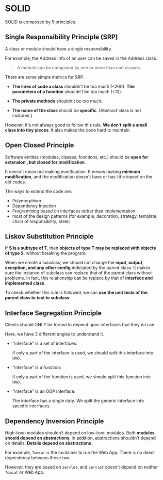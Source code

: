 # SOLID

SOLID is composed by 5 principles.

## Single Responsibility Principle (SRP)

A class or module should have a single responsibility.

For example, the Address info of an user can be saved in the Address class.

> A module can be composed by one or more than one classes.

There are some simple metrics for SRP.

- **The lines of code a class** shouldn't be too much (<200). **The parameters of a function** shouldn't be too much (<10).

- **The private methods** shouldn't be too much.

- **The name of the class** should be **specific**. (Abstract class is not included.)

However, it's not always good to follow this rule. **We don't split a small class into tiny pieces**. It also makes the code hard to maintain.

## Open Closed Principle

Software entities (modules, classes, functions, etc.) should be **open for extension , but closed for modification**.

It doesn't mean not making modification. It means making **mininum modification**, and the modification doesn't have or has little inpect on the old codes.

The ways to extend the code are:

- Polymorphism
- Dependency Injection
- Programming based on interfaces rather than implementation
- most of the design patterns (for example, decoration, strategy, template, chain of responsibility, state)

## Liskov Substitution Principle

If **S is a subtype of T**, then **objects of type T may be replaced with objects of type S**, without breaking the program.

When we create a subclass, we should not change the **input, output, exception, and any other config** indictated by the parent class. It makes sure the instance of subclass can replace that of the parent class without problems. In fact, this relationship can be replace by that of **interface and implemented class**.

To check whether this rule is followed, we can **use the unit tests of the parent class to test to subclass**.

## Interface Segregation Principle

Clients should ONLY be forced to depend upon interfaces that they do use.

Here, we have 3 different angles to understand it.

- "Interface" is a set of interfaces:

  If only a part of the interface is used, we should split this interface into two.

- "Interface" is a function:

  If only a part of the function is used, we should split this function into two.

- "Interface" is an OOP interface:

  The interface has a single duty. We split the generic interface into specific interfaces.

## Dependency Inversion Principle

High-level modules shouldn’t depend on low-level modules. Both **modules should depend on abstractions**. In addition, abstractions shouldn’t depend on details. **Details depend on abstractions.**


For example, `Tomcat` is the container to run the Web App. There is no direct dependency between these two. 

However, they are based on `Servlet`, and `Servlet` doesn't depend on neither `Tomcat` or Web App.